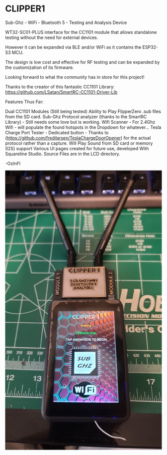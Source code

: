 # CLIPPER1

Sub-Ghz - WiFi - Bluetooth 5 - Testing and Analysis Device

WT32-SC01-PLUS interface for the CC1101 module that allows standalone testing without the need for external devices.

However it can be expanded via BLE and/or WiFi as it contains the ESP32-S3 MCU.

The design is low cost and effective for RF testing and can be expanded by the customization of its firmware.

Looking forward to what the community has in store for this project!

Thanks to the creator of this fantastic CC1101 Library: https://github.com/LSatan/SmartRC-CC1101-Driver-Lib

Features Thus Far: 

Dual CC1101 Modules (Still being tested)
Ability to Play FlipperZero .sub files from the SD card. 
Sub-Ghz Protocol analyzer (thanks to the SmartRC Library) - Still needs some love but is working. 
Wifi Scanner - For 2.4Ghz Wifi - will populate the found hotspots in the Dropdown for whatever...
Tesla Charge Port Tester - Dedicated button - Thanks to (https://github.com/fredilarsen/TeslaChargeDoorOpener) for the actual protocol rather than a capture. 
Will Play Sound from SD card or memory (I2S) support
Various UI pages created for future use, developed With Squareline Studio. Source Files are in the LCD directory.

-OzInFl

![alt text](https://github.com/OzInFl/CLIPPER1/blob/main/images/Clipper1.jpg?raw=true)